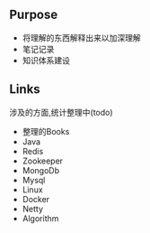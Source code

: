 ## Purpose

  - 将理解的东西解释出来以加深理解  
  - 笔记记录
  - 知识体系建设

  
## Links
  
  涉及的方面,统计整理中(todo)  
  
  - 整理的Books
  - Java
  - Redis
  - Zookeeper
  - MongoDb
  - Mysql
  - Linux
  - Docker
  - Netty
  - Algorithm
  
  
  

  
  





